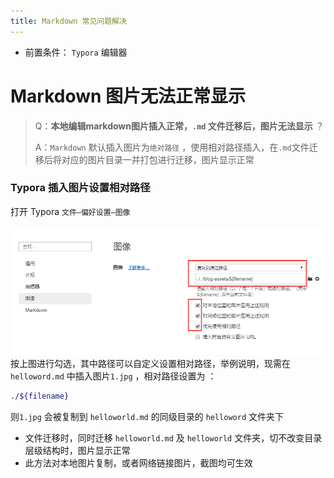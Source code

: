 ```yaml
---
title: Markdown 常见问题解决
---
```


- 前置条件： `Typora` 编辑器

# Markdown 图片无法正常显示

> Q：**本地编辑markdown图片插入正常，`.md` 文件迁移后，图片无法显示** ？
>
> A：`Markdown` 默认插入图片为`绝对路径` ，使用相对路径插入，在`.md`文件迁移后将对应的图片目录一并打包进行迁移，图片显示正常

### Typora 插入图片设置相对路径

打开 Typora `文件—偏好设置—图像` 

![1654585705573](../blog-assets/Markdown使用技巧/1654585705573.png)
按上图进行勾选，其中路径可以自定义设置相对路径，举例说明，现需在 `helloword.md` 中插入图片`1.jpg` ，相对路径设置为 ：

```bash
./${filename}
```

则`1.jpg` 会被复制到 `helloworld.md` 的同级目录的 `helloword` 文件夹下

- 文件迁移时，同时迁移 `helloworld.md` 及 `helloworld` 文件夹，切不改变目录层级结构时，图片显示正常
- 此方法对本地图片复制，或者网络链接图片，截图均可生效